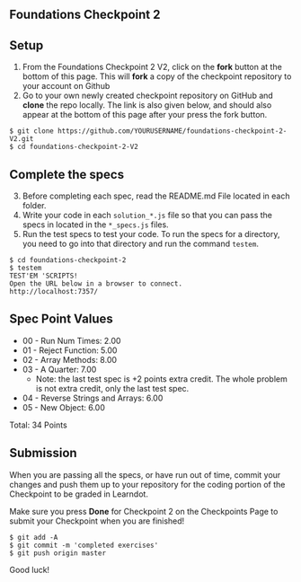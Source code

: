 ## Foundations Checkpoint 2

## Setup

1. From the Foundations Checkpoint 2 V2, click on the **fork** button at the bottom of this page. This will **fork** a copy of the checkpoint repository to your account on Github
2. Go to your own newly created checkpoint repository on GitHub and **clone** the repo locally. The link is also given below, and should also appear at the bottom of this page after your press the fork button.

```
$ git clone https://github.com/YOURUSERNAME/foundations-checkpoint-2-V2.git
$ cd foundations-checkpoint-2-V2
```


## Complete the specs

3. Before completing each spec, read the README.md File located in each folder.
4. Write your code in each `solution_*.js` file so that you can pass the specs in located in the `*_specs.js` files.
5. Run the test specs to test your code. To run the specs for a directory, you need to go into that directory and run the command `testem`.

```
$ cd foundations-checkpoint-2
$ testem
TEST'EM 'SCRIPTS!
Open the URL below in a browser to connect.
http://localhost:7357/
```

## Spec Point Values

- 00 - Run Num Times: 2.00
- 01 - Reject Function: 5.00
- 02 - Array Methods: 8.00
- 03 - A Quarter: 7.00
  - Note: the last test spec is +2 points extra credit. The whole problem is not extra credit, only the last test spec.
- 04 - Reverse Strings and Arrays: 6.00
- 05 - New Object: 6.00


Total: 34 Points


## Submission

When you are passing all the specs, or have run out of time, commit your changes and push them up to your repository for the coding portion of the Checkpoint to be graded in Learndot.

Make sure you press **Done** for Checkpoint 2 on the Checkpoints Page to submit your Checkpoint when you are finished!

```
$ git add -A
$ git commit -m 'completed exercises'
$ git push origin master
```

Good luck!
